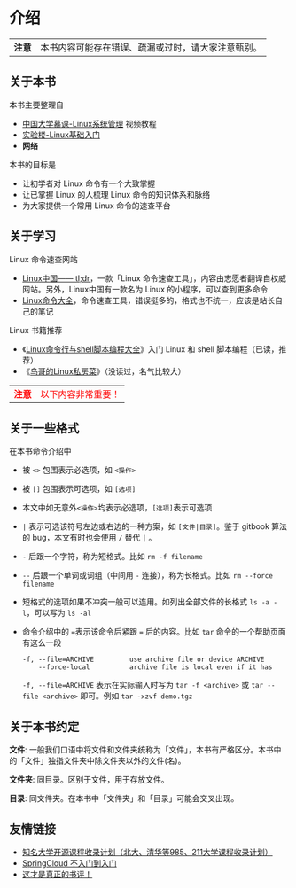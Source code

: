 # 介绍

<table>
    <tr>
        <td><strong>注意</strong></td>
        <td>本书内容可能存在错误、疏漏或过时，请大家注意甄别。</td>
    </tr>
</table>

## 关于本书

本书主要整理自

* [中国大学慕课-Linux系统管理](https://www.icourse163.org/course/NBCC-437004?tid=1002729007) 视频教程
* [实验楼-Linux基础入门](https://www.shiyanlou.com/courses/1)
* **网络**

本书的目标是

* 让初学者对 Linux 命令有一个大致掌握
* 让已掌握 Linux 的人梳理 Linux 命令的知识体系和脉络
* 为大家提供一个常用 Linux 命令的速查平台

## 关于学习

Linux 命令速查网站

* [Linux中国—— tl;dr](https://tldr.linux.cn/cmd/chown)，一款「Linux 命令速查工具」，内容由志愿者翻译自权威网站。另外，Linux中国有一款名为 Linux 的小程序，可以查到更多命令
* [Linux命令大全](https://man.linuxde.net/)，命令速查工具，错误挺多的，格式也不统一，应该是站长自己的笔记

Linux 书籍推荐

* 《[Linux命令行与shell脚本编程大全](https://www.douban.com/doubanapp/dispatch/book/26854226)》入门 Linux 和 shell 脚本编程（已读，推荐）
* 《[鸟哥的Linux私房菜](https://www.douban.com/doubanapp/dispatch/book/30359954)》（没读过，名气比较大）



<table>
    <tr>
        <td><font color="red"><strong>注意</strong></font></td>
        <td><font color="red">以下内容非常重要！</font></td>
    </tr>
</table>

## 关于一些格式

在本书命令介绍中

* 被 `<>` 包围表示必选项，如 `<操作>`

* 被 `[]` 包围表示可选项，如 `[选项]`

* 本文中如无意外`<操作>`均表示必选项，`[选项]`表示可选项

* `|` 表示可选该符号左边或右边的一种方案，如 `[文件|目录]`。鉴于 gitbook 算法的 bug，本文有时也会使用 `/` 替代 `|` 。

* `-` 后跟一个字符，称为短格式。比如 `rm -f filename`

* `--` 后跟一个单词或词组（中间用 `-` 连接），称为长格式。比如 `rm --force filename`

* 短格式的选项如果不冲突一般可以连用。如列出全部文件的长格式 `ls -a -l`，可以写为 `ls -al`

* 命令介绍中的 `=`表示该命令后紧跟 `=` 后的内容。比如 `tar` 命令的一个帮助页面有这么一段

  ```
  -f, --file=ARCHIVE         use archive file or device ARCHIVE
      --force-local          archive file is local even if it has 
  ```

  `-f, --file=ARCHIVE` 表示在实际输入时写为 `tar -f <archive>` 或 `tar --file <archive>` 即可。例如 `tar -xzvf demo.tgz` 

## 关于本书约定

**文件**: 一般我们口语中将文件和文件夹统称为「文件」，本书有严格区分。本书中的「文件」独指文件夹中除文件夹以外的文件(名)。

**文件夹**: 同目录。区别于文件，用于存放文件。

**目录**: 同文件夹。在本书中「文件夹」和「目录」可能会交叉出现。

## 友情链接

- [知名大学开源课程收录计划（北大、清华等985、211大学课程收录计划）](https://github.com/super9du/ggs-ddu)
- [SpringCloud 不入门到入门](https://github.com/super9du/mycloud2020)
- [这才是真正的书评！](https://book.douban.com/review/12437882/)

